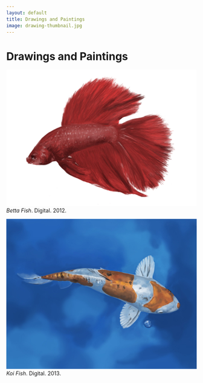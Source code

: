 ```yaml
---
layout: default
title: Drawings and Paintings
image: drawing-thumbnail.jpg
---
```


# Drawings and Paintings

![Betta Fish](/img/cherry.jpg)
*Betta Fish*. Digital. 2012.

![Koi Fish](/img/koi.jpg)
*Koi Fish*. Digital. 2013.